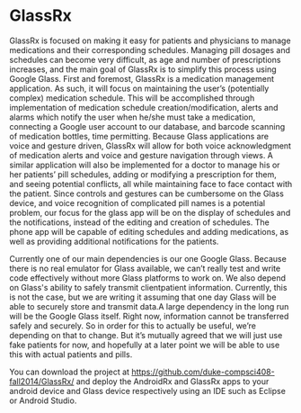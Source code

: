 GlassRx
===

GlassRx is focused on making it easy for patients and physicians to manage medications and their corresponding schedules. Managing pill dosages and schedules can become very difficult, as age and number of prescriptions increases, and the main goal of GlassRx is to simplify this process using Google Glass. First and foremost, GlassRx is a medication management application. As such, it will focus on maintaining the user’s (potentially complex) medication schedule. This will be accomplished through implementation of medication schedule creation/modification, alerts and alarms which notify the user when he/she must take a medication, connecting a Google user account to our database, and barcode scanning of medication bottles, time permitting. Because Glass applications are voice­ and gesture­ driven, GlassRx will allow for both voice acknowledgment of medication alerts and voice and gesture navigation through views. A similar application will also be implemented for a doctor to manage his or her patients’ pill schedules, adding or modifying a prescription for them, and seeing potential conflicts, all while maintaining face to face contact with the patient. Since controls and gestures can be cumbersome on the Glass device, and voice recognition of complicated pill names is a potential problem, our focus for the glass app will be on the display of schedules and the notifications, instead of the editing and creation of schedules. The phone app will be capable of editing schedules and adding medications, as well as providing additional notifications for the patients.

Currently one of our main dependencies is our one Google Glass. Because there is no real emulator for Glass available, we can’t really test and write code effectively without more Glass platforms to work on. We also depend on Glass's ability to safely transmit client­patient information. Currently, this is not the case, but we are writing it assuming that one day Glass will be able to securely store and transmit data.A large dependency in the long run will be the Google Glass itself. Right now, information cannot be transferred safely and securely. So in order for this to actually be useful, we’re depending on that to change. But it’s mutually agreed that we will just use fake patients for now, and hopefully at a later point we will be able to use this with actual patients and pills.

You can download the project at https://github.com/duke-compsci408-fall2014/GlassRx/ and deploy the AndroidRx and GlassRx apps to your android device and Glass device respectively using an IDE such as Eclipse or Android Studio.
